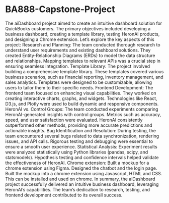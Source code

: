# BA888-Capstone-Project

The aiDashboard project aimed to create an intuitive dashboard solution for QuickBooks customers. The primary objectives included developing a business dashboard, creating a template library, testing HeronAI products, and designing a Chrome extension. Let’s explore the key aspects of this project:
Research and Planning:
The team conducted thorough research to understand user requirements and existing dashboard solutions.
They created Entity-Relationship Diagrams (ERDs) to model the data structure and relationships.
Mapping templates to relevant APIs was a crucial step in ensuring seamless integration.
Template Library:
The project involved building a comprehensive template library. These templates covered various business scenarios, such as financial reporting, inventory management, and sales analytics.
Templates were designed to be customizable, allowing users to tailor them to their specific needs.
Frontend Development:
The frontend team focused on enhancing visual capabilities. They worked on creating interactive charts, graphs, and widgets.
Technologies like React, D3.js, and Plotly were used to build dynamic and responsive components.
HeronAI vs. Control Groups:
The team conducted experiments comparing HeronAI-generated insights with control groups.
Metrics such as accuracy, speed, and user satisfaction were evaluated.
HeronAI consistently outperformed other methods, providing more accurate predictions and actionable insights.
Bug Identification and Resolution:
During testing, the team encountered several bugs related to data synchronization, rendering issues, and API calls.
Rigorous testing and debugging were essential to ensure a smooth user experience.
Statistical Analysis:
Experiment results were analyzed statistically using Python libraries (pandas, scipy, and statsmodels).
Hypothesis testing and confidence intervals helped validate the effectiveness of HeronAI.
Chrome extension:
Built a mockup for a chrome extension using Figma. Designed the chatbot and the login page.
Built the mockup into a chrome extension using Javascript, HTML and CSS. This can be installed and used on chrome.
In summary, the aiDashboard project successfully delivered an intuitive business dashboard, leveraging HeronAI’s capabilities. The team’s dedication to research, testing, and frontend development contributed to its overall success.

